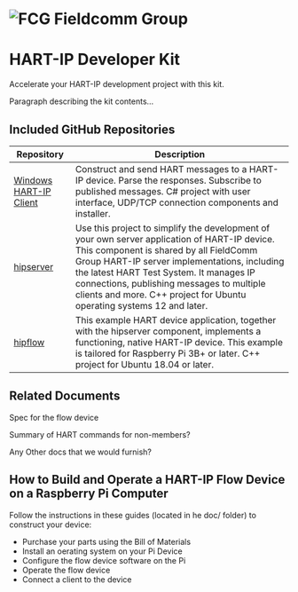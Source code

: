![FCG](https://avatars0.githubusercontent.com/u/26013747?s=100&v=4) Fieldcomm Group
=====================

# HART-IP Developer Kit

Accelerate your HART-IP development project with this kit.

Paragraph describing the kit contents…

## Included GitHub Repositories

| **Repository**                                                                  | **Description**                                                                                                                                                                                                                                                                                                                                           |
|---------------------------------------------------------------------------------|-----------------------------------------------------------------------------------------------------------------------------------------------------------------------------------------------------------------------------------------------------------------------------------------------------------------------------------------------------------|
| [Windows HART-IP Client](https://github.com/FieldCommGroup/WindowsHartIpClient) | Construct and send HART messages to a HART-IP device. Parse the responses. Subscribe to published messages. C\# project with user interface, UDP/TCP connection components and installer.                                                                                                                                                                 |
| [hipserver](https://github.com/FieldCommGroup/hipserver)                        | Use this project to simplify the development of your own server application of HART-IP device. This component is shared by all FieldComm Group HART-IP server implementations, including the latest HART Test System. It manages IP connections, publishing messages to multiple clients and more. C++ project for Ubuntu operating systems 12 and later. |
| [hipflow](https://github.com/FieldCommGroup/hipflow)                                                                   | This example HART device application, together with the hipserver component, implements a functioning, native HART-IP device. This example is tailored for Raspberry Pi 3B+ or later. C++ project for Ubuntu 18.04 or later.                                                                                                                              |

## Related Documents

Spec for the flow device

Summary of HART commands for non-members?

Any Other docs that we would furnish?

## How to Build and Operate a HART-IP Flow Device on a Raspberry Pi Computer

Follow the instructions in these guides (located in he doc/ folder) to construct your device:
* Purchase your parts using the Bill of Materials
* Install an oerating system on your Pi Device
* Configure the flow device software on the Pi
* Operate the flow device
* Connect a client to the device

